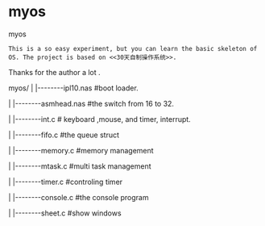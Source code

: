 myos
====

myos


    This is a so easy experiment, but you can learn the basic skeleton of OS. The project is based on <<30天自制操作系统>>.
Thanks for the author a lot .


myos/
   |
   |--------ipl10.nas  #boot loader.
   
   |
   |--------asmhead.nas   #the switch from 16 to 32.
   
   |
   |--------int.c         # keyboard ,mouse, and timer, interrupt.
   
   |
   |--------fifo.c   #the queue struct
   
   |
   |--------memory.c   #memory management
   
   |
   |--------mtask.c   #multi task management
   
   |
   |--------timer.c   #controling timer
   
   |
   |--------console.c   #the console program
   
   |
   |--------sheet.c   #show windows 
   
   
   
   
   
   
   
   
   
   
   
   
   
   

